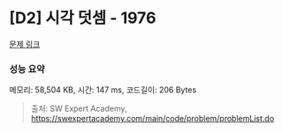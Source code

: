 # [D2] 시각 덧셈 - 1976 

[문제 링크](https://swexpertacademy.com/main/code/problem/problemDetail.do?contestProbId=AV5PttaaAZIDFAUq) 

### 성능 요약

메모리: 58,504 KB, 시간: 147 ms, 코드길이: 206 Bytes



> 출처: SW Expert Academy, https://swexpertacademy.com/main/code/problem/problemList.do